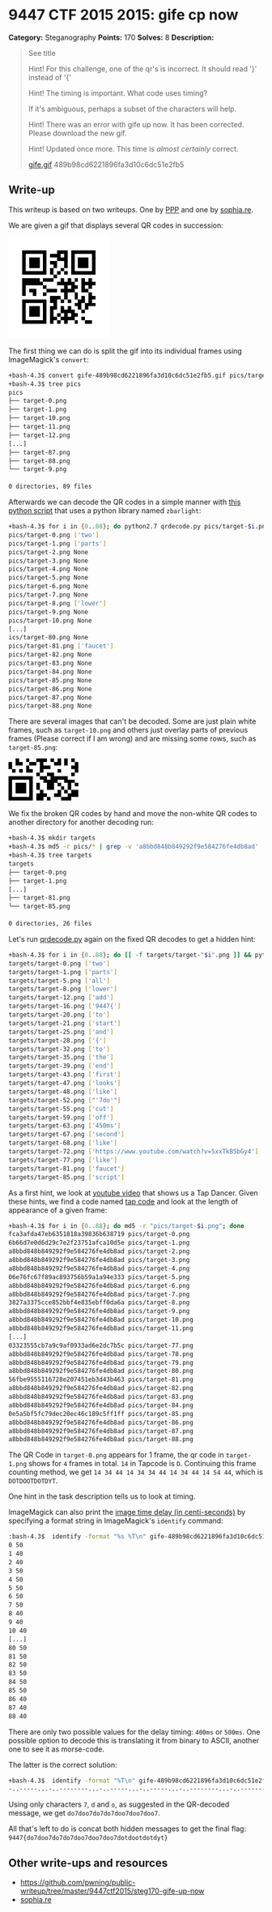 # 9447 CTF 2015 2015: gife cp now

**Category:** Steganography
**Points:** 170
**Solves:** 8
**Description:**

>  See title
> 
>  Hint! For this challenge, one of the qr's is incorrect. It should read '}' instead of '{'
> 
>  Hint! The timing is important. What code uses timing?
> 
>  If it's ambiguous, perhaps a subset of the characters will help.
> 
>  Hint! There was an error with gife up now. It has been corrected. Please download the new gif.
> 
>  Hint! Updated once more. This time is *almost certainly* correct.
> 
> [gife.gif](./gife-489b98cd6221896fa3d10c6dc51e2fb5.gif)  489b98cd6221896fa3d10c6dc51e2fb5


## Write-up

This writeup is based on two writeups. One by [PPP](https://github.com/pwning/public-writeup/tree/master/9447ctf2015/steg170-gife-up-now) and one by [sophia.re](http://www.sophia.re/94472015_gifeupnow_writeup.html).

We are given a gif that displays several QR codes in succession:

![](./gife-489b98cd6221896fa3d10c6dc51e2fb5.gif)

The first thing we can do is split the gif into its individual frames using ImageMagick's `convert`:

```bash
+bash-4.3$ convert gife-489b98cd6221896fa3d10c6dc51e2fb5.gif pics/target.png
+bash-4.3$ tree pics
pics
├── target-0.png
├── target-1.png
├── target-10.png
├── target-11.png
├── target-12.png
[...]
├── target-87.png
├── target-88.png
└── target-9.png

0 directories, 89 files
```

Afterwards we can decode the QR codes in a simple manner with [this python script](./qrdecode.py) that uses a python library named `zbarlight`:

```bash
+bash-4.3$ for i in {0..88}; do python2.7 qrdecode.py pics/target-$i.png; done
pics/target-0.png ['two']
pics/target-1.png ['parts']
pics/target-2.png None
pics/target-3.png None
pics/target-4.png None
pics/target-5.png None
pics/target-6.png None
pics/target-7.png None
pics/target-8.png ['lower']
pics/target-9.png None
pics/target-10.png None
[...]
ics/target-80.png None
pics/target-81.png ['faucet']
pics/target-82.png None
pics/target-83.png None
pics/target-84.png None
pics/target-85.png None
pics/target-86.png None
pics/target-87.png None
pics/target-88.png None
```

There are several images that can't be decoded.
Some are just plain white frames, such as `target-10.png` and others just overlay parts of previous frames (Please correct if I am wrong) and are missing some rows, such as `target-85.png`:

![](./target-85.png)

We fix the broken QR codes by hand and move the non-white QR codes to another directory for another decoding run:

```bash
+bash-4.3$ mkdir targets
+bash-4.3$ md5 -r pics/* | grep -v 'a8bbd848b849292f9e584276fe4db8ad' | awk '{print $2}' | while read f; do cp "$f" targets/; done                                                                                                                                                                                                                                   
+bash-4.3$ tree targets
targets
├── target-0.png
├── target-1.png
[...]
├── target-81.png
└── target-85.png

0 directories, 26 files
```

Let's run [qrdecode.py](./qrdecode.py) again on the fixed QR decodes to get a hidden hint:

```bash
+bash-4.3$ for i in {0..88}; do [[ -f targets/target-"$i".png ]] && python2.7 qrdecode.py targets/target-"$i".png; done
targets/target-0.png ['two']
targets/target-1.png ['parts']
targets/target-5.png ['all']
targets/target-8.png ['lower']
targets/target-12.png ['add']
targets/target-16.png ['9447{']
targets/target-20.png ['to']
targets/target-21.png ['start']
targets/target-25.png ['and']
targets/target-28.png ['{']
targets/target-32.png ['to']
targets/target-35.png ['the']
targets/target-39.png ['end']
targets/target-43.png ['first']
targets/target-47.png ['looks']
targets/target-48.png ['like']
targets/target-52.png ["'7do'"]
targets/target-55.png ['cut']
targets/target-59.png ['off']
targets/target-63.png ['450ms']
targets/target-67.png ['second']
targets/target-68.png ['like']
targets/target-72.png ['https://www.youtube.com/watch?v=5xxTkB5bGy4']
targets/target-77.png ['like']
targets/target-81.png ['faucet']
targets/target-85.png ['script']
```

As a first hint, we look at [youtube video](https://www.youtube.com/watch?v=5xxTkB5bGy4) that shows us a Tap Dancer.
Given these hints, we find a code named [tap code](https://en.wikipedia.org/wiki/Tap_code) and look at the length of appearance of a given frame:

```bash
+bash-4.3$ for i in {0..88}; do md5 -r "pics/target-$i.png"; done                                                                                                                                                                                                                                                                                                    
fca3afda47eb6351818a39836b638719 pics/target-0.png
6b66d7e0d6d29c7e2f23751afca10d5e pics/target-1.png
a8bbd848b849292f9e584276fe4db8ad pics/target-2.png
a8bbd848b849292f9e584276fe4db8ad pics/target-3.png
a8bbd848b849292f9e584276fe4db8ad pics/target-4.png
06e76fc67f89ac893756b59a1a94e333 pics/target-5.png
a8bbd848b849292f9e584276fe4db8ad pics/target-6.png
a8bbd848b849292f9e584276fe4db8ad pics/target-7.png
3827a3375cce852bbf4e835ebff0da6a pics/target-8.png
a8bbd848b849292f9e584276fe4db8ad pics/target-9.png
a8bbd848b849292f9e584276fe4db8ad pics/target-10.png
a8bbd848b849292f9e584276fe4db8ad pics/target-11.png
[...]
03323555cb7a9c9af0933ad6e2dc7b5c pics/target-77.png
a8bbd848b849292f9e584276fe4db8ad pics/target-78.png
a8bbd848b849292f9e584276fe4db8ad pics/target-79.png
a8bbd848b849292f9e584276fe4db8ad pics/target-80.png
56fbe9555116728e207451eb3d43b463 pics/target-81.png
a8bbd848b849292f9e584276fe4db8ad pics/target-82.png
a8bbd848b849292f9e584276fe4db8ad pics/target-83.png
a8bbd848b849292f9e584276fe4db8ad pics/target-84.png
0e5a5bf5fc79dec20ec46c189c5ff1ff pics/target-85.png
a8bbd848b849292f9e584276fe4db8ad pics/target-86.png
a8bbd848b849292f9e584276fe4db8ad pics/target-87.png
a8bbd848b849292f9e584276fe4db8ad pics/target-88.png
```

The QR Code in `target-0.png` appears for 1 frame, the qr code in `target-1.png` shows for `4` frames in total. `14` in Tapcode is `D`.
Continuing this frame counting method, we get `14 34 44 14 34 34 44 14 34 44 14 54 44`, which is `DOTDOOTDOTDYT`.

One hint in the task description tells us to look at timing.

ImageMagick can also print the [image time delay (in centi-seconds)](http://www.imagemagick.org/script/escape.php) by specifying a format string in ImageMagick's `identify` command:

```bash
:bash-4.3$  identify -format "%s %T\n" gife-489b98cd6221896fa3d10c6dc51e2fb5.gif 
0 50
1 40
2 40
3 50
4 50
5 50
6 50
7 50
8 40
9 40
10 40
[...]
80 50
81 50
82 50
83 50
84 50
85 50
86 40
87 40
88 40
```

There are only two possible values for the delay timing: `400ms` or `500ms`.
One possible option to decode this is translating it from binary to ASCII, another one to see it as morse-code.

The latter is the correct solution:

```bash
+bash-4.3$  identify -format "%T\n" gife-489b98cd6221896fa3d10c6dc51e2fb5.gif | tr -d '0\n' | tr '4' '.' | tr '5' '-' && echo
-..-----...-..--------...-..-----...-..-----...-..--------...-..--------...-..--------...
```

Using only characters `7`, `d` and `o`, as suggested in the QR-decoded message, we get `do7doo7do7do7doo7doo7doo7`.

All that's left to do is concat both hidden messages to get the final flag: `9447{do7doo7do7do7doo7doo7doo7dotdootdotdyt}`

## Other write-ups and resources

* <https://github.com/pwning/public-writeup/tree/master/9447ctf2015/steg170-gife-up-now>
* [sophia.re](http://www.sophia.re/94472015_gifeupnow_writeup.html)
